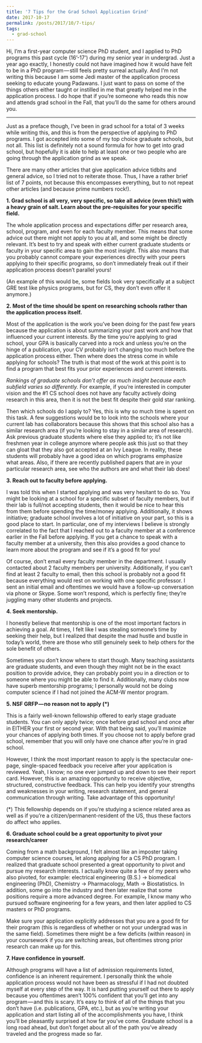 ```yaml
---
title: '7 Tips for the Grad School Application Grind'
date: 2017-10-17
permalink: /posts/2017/10/7-tips/
tags:
  - grad-school
---
```


Hi, I’m a first-year computer science PhD student, and I applied to PhD programs this past cycle (16’-17’) during my senior year in undergrad. Just a year ago exactly, I honestly could not have imagined how it would have felt to be in a PhD program — still feels pretty surreal actually. And I’m not writing this because I am some Jedi master of the application process seeking to educate young Padawans. I just want to pass on some of the things others either taught or instilled in me that greatly helped me in the application process. I do hope that if you’re someone who reads this now and attends grad school in the Fall, that you’ll do the same for others around you.

---

Just as a preface though, I’ve been in grad school for a total of 3 weeks while writing this, and this is from the perspective of applying to PhD programs. I got accepted into some of my top choice graduate schools, but not all. This list is definitely not a sound formula for how to get into grad school, but hopefully it is able to help at least one or two people who are going through the application grind as we speak.

There are many other articles that give application advice tidbits and general advice, so I tried not to reiterate those. Thus, I have a rather brief list of 7 points, not because this encompasses everything, but to not repeat other articles (and because prime numbers rock!).

**1. Grad school is all very, very specific, so take all advice (even this!) with a heavy grain of salt. Learn about the pre-requisites for your specific field.**

The whole application process and expectations differ per research area, school, program, and even for each faculty member. This means that some advice out there might not apply to you at all, and some might be directly relevant. It’s best to try and speak with either current graduate students or faculty in your specific area to gain the most insight. This also means that you probably cannot compare your experiences directly with your peers applying to their specific programs, so don’t immediately freak out if their application process doesn’t parallel yours!

(An example of this would be, some fields look very specifically at a subject GRE test like physics programs, but for CS, they don’t even offer it anymore.)


**2. Most of the time should be spent on researching schools rather than the application process itself.**

Most of the application is the work you’ve been doing for the past few years because the application is about summarizing your past work and how that influenced your current interests. By the time you’re applying to grad school, your GPA is basically carved into a rock and unless you’re on the hinge of a publication, your CV probably isn’t changing too much before the application process either. Then where does the stress come in while applying for schools? The truth is that most of the work at this point is to find a program that best fits your prior experiences and current interests.


*Rankings of graduate schools don’t offer as much insight because each subfield varies so differently.* For example, if you’re interested in computer vision and the #1 CS school does not have any faculty actively doing research in this area, then it is not the best fit despite their gold star ranking.

Then which schools do I apply to? Yes, this is why so much time is spent on this task. A few suggestions would be to look into the schools where your current lab has collaborators because this shows that this school also has a similar research area (if you’re looking to stay in a similar area of research). Ask previous graduate students where else they applied to; it’s not like freshmen year in college anymore where people ask this just so that they can gloat that they also got accepted at an Ivy League. In reality, these students will probably have a good idea on which programs emphasize what areas. Also, if there are recently published papers that are in your particular research area, see who the authors are and what their lab does!

**3. Reach out to faculty before applying.**

I was told this when I started applying and was very hesitant to do so. You might be looking at a school for a specific subset of faculty members, but if their lab is full/not accepting students, then it would be nice to hear this from them before spending the time/money applying. Additionally, it shows initiative; graduate school involves a lot of initiative on your part, so this is a good place to start. In particular, one of my interviews I believe is strongly correlated to the fact that I reached out to a faculty member at a conference earlier in the Fall before applying. If you get a chance to speak with a faculty member at a university, then this also provides a good chance to learn more about the program and see if it’s a good fit for you!

Of course, don’t email every faculty member in the department. I usually contacted about 2 faculty members per university. Additionally, if you can’t find at least 2 faculty to email, then this school is probably not a good fit because everything would rest on working with one specific professor. I sent an initial email and oftentimes we would have a follow-up conversation via phone or Skype. Some won’t respond, which is perfectly fine; they’re juggling many other students and projects.

**4. Seek mentorship.**

I honestly believe that mentorship is one of the most important factors in achieving a goal. At times, I felt like I was stealing someone’s time by seeking their help, but I realized that despite the mad hustle and bustle in today’s world, there are those who still genuinely seek to help others for the sole benefit of others.

Sometimes you don’t know where to start though. Many teaching assistants are graduate students, and even though they might not be in the exact position to provide advice, they can probably point you in a direction or to someone where you might be able to find it. Additionally, many clubs now have superb mentorship programs; I personally would not be doing computer science if I had not joined the ACM-W mentor program.

**5. NSF GRFP — no reason not to apply (*)**

This is a fairly well-known fellowship offered to early stage graduate students. You can only apply twice; once before grad school and once after in EITHER your first or second year. With that being said, you’ll maximize your chances of applying both times. If you choose not to apply before grad school, remember that you will only have one chance after you’re in grad school.

However, I think the most important reason to apply is the spectacular one-page, single-spaced feedback you receive after your application is reviewed. Yeah, I know; no one ever jumped up and down to see their report card. However, this is an amazing opportunity to receive objective, structured, constructive feedback. This can help you identify your strengths and weaknesses in your writing, research statement, and general communication through writing. Take advantage of this opportunity!

(*) This fellowship depends on if you’re studying a science related area as well as if you’re a citizen/permanent-resident of the US, thus these factors do affect who applies.

**6. Graduate school could be a great opportunity to pivot your research/career** 

Coming from a math background, I felt almost like an imposter taking computer science courses, let along applying for a CS PhD program. I realized that graduate school presented a great opportunity to pivot and pursue my research interests. I actually know quite a few of my peers who also pivoted, for example: electrical engineering (B.S.) → biomedical engineering (PhD), Chemistry → Pharmacology, Math → Biostatistics. In addition, some go into the industry and then later realize that some positions require a more advanced degree. For example, I know many who pursued software engineering for a few years, and then later applied to CS masters or PhD programs.

Make sure your application explicitly addresses that you are a good fit for their program (this is regardless of whether or not your undergrad was in the same field). Sometimes there might be a few deficits (within reason) in your coursework if you are switching areas, but oftentimes strong prior research can make up for this.

**7. Have confidence in yourself.**

Although programs will have a list of admission requirements listed, confidence is an inherent requirement. I personally think the whole application process would not have been as stressful if I had not doubted myself at every step of the way. It is hard putting yourself out there to apply because you oftentimes aren’t 100% confident that you’ll get into any program — and this is scary. It’s easy to think of all of the things that you don’t have (i.e. publications, GPA, etc.), but as you’re writing your application and start listing all of the accomplishments you have, I think you’ll be pleasantly surprised at how far you’ve come. Graduate school is a long road ahead, but don’t forget about all of the path you’ve already traveled and the progress made so far.
